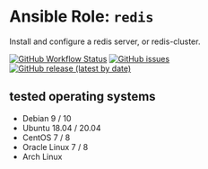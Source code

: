 
# Ansible Role:  `redis`

Install and configure a redis server, or redis-cluster.

[![GitHub Workflow Status](https://img.shields.io/github/workflow/status/bodsch/ansible-icinga2/CI)][ci]
[![GitHub issues](https://img.shields.io/github/issues/bodsch/ansible-redis)][issues]
[![GitHub release (latest by date)](https://img.shields.io/github/v/release/bodsch/ansible-redis)][releases]

[ci]: https://github.com/bodsch/ansible-redis/actions
[issues]: https://github.com/bodsch/ansible-redis/issues?q=is%3Aopen+is%3Aissue
[releases]: https://github.com/bodsch/ansible-redis/releases


## tested operating systems

* Debian 9 / 10
* Ubuntu 18.04 / 20.04
* CentOS 7 / 8
* Oracle Linux 7 / 8
* Arch Linux
